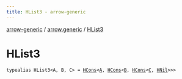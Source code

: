 ```yaml
---
title: HList3 - arrow-generic
---
```


[arrow-generic](../index.html) / [arrow.generic](index.html) / [HList3](./-h-list3.html)

# HList3

`typealias HList3<A, B, C> = `[`HCons`](-h-cons/index.html)`<`[`A`](-h-list3.html#A)`, `[`HCons`](-h-cons/index.html)`<`[`B`](-h-list3.html#B)`, `[`HCons`](-h-cons/index.html)`<`[`C`](-h-list3.html#C)`, `[`HNil`](-h-nil/index.html)`>>>`